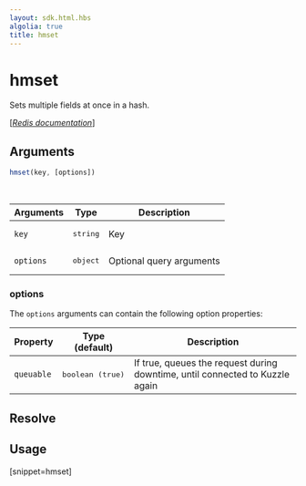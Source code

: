 ```yaml
---
layout: sdk.html.hbs
algolia: true
title: hmset
---
```


# hmset


Sets multiple fields at once in a hash.

[[_Redis documentation_]](https://redis.io/commands/hmset)

## Arguments

```js
hmset(key, [options])

```

<br/>

| Arguments    | Type    | Description |
|--------------|---------|-------------|
| `key` | <pre>string</pre> | Key |
| ``options`` | <pre>object</pre> | Optional query arguments |

### options

The `options` arguments can contain the following option properties:

| Property   | Type (default)   | Description                       |
| ---------- | ------- | --------------------------------- |
| `queuable` | <pre>boolean (true)</pre> | If true, queues the request during downtime, until connected to Kuzzle again |

## Resolve

## Usage

[snippet=hmset]
